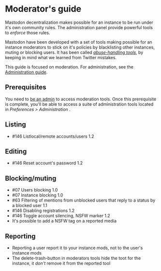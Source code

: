 Moderator's guide
=================

Mastodon decentralization makes possible for an instance to be run
under it's own community rules. The administration panel provide
powerful tools to *enforce* those rules.

Mastodon have been developed with a set of tools making possible for
an instance moderators to stick on it's policies by blacklisting other
instances, muting or blocking users. It has been called
[*abuse-handling
tools*](https://medium.com/@Gargron/learning-from-twitters-mistakes-c272d67bba76),
by keeping in mind what we learned from Twitter mistakes.

This guide is focused on moderation. For administration, see the
[Administration guide](Running-Mastodon/Administration-guide.md).

## Prerequisites
You need to [be an
admin](Running-Mastodon/Administration-guide.md#turning-into-an-admin)
to access moderation tools. Once this prerequisite is complete, you'll
be able to access a suite of administration tools located in
*Preferences > Administration* .

## Listing
* #146 Listlocal/remote accounts/users 1.2

## Editing
* #146 Reset account's password 1.2

## Blocking/muting
* #07 Users blocking 1.0
* #07 Instance blocking 1.0
* #63 Filtering of mentions from unblocked users that reply to a status by
  a blocked user 1.1
* #146 Disabling registrations 1.2
* #146 Toggle account silencing, NSFW marker 1.2
* It's possible to add a NSFW tag on a reported media

## Reporting
* Reporting a user report it to your instance mods, not to the user's
  instance mods
* The delete-trash-button in moderators tools hide the toot for the
  instance, it *don't* remove it from the reported tool
